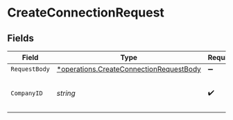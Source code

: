 # CreateConnectionRequest


## Fields

| Field                                                                                                    | Type                                                                                                     | Required                                                                                                 | Description                                                                                              | Example                                                                                                  |
| -------------------------------------------------------------------------------------------------------- | -------------------------------------------------------------------------------------------------------- | -------------------------------------------------------------------------------------------------------- | -------------------------------------------------------------------------------------------------------- | -------------------------------------------------------------------------------------------------------- |
| `RequestBody`                                                                                            | [*operations.CreateConnectionRequestBody](../../../pkg/models/operations/createconnectionrequestbody.md) | :heavy_minus_sign:                                                                                       | N/A                                                                                                      |                                                                                                          |
| `CompanyID`                                                                                              | *string*                                                                                                 | :heavy_check_mark:                                                                                       | Unique identifier for a company.                                                                         | 8a210b68-6988-11ed-a1eb-0242ac120002                                                                     |